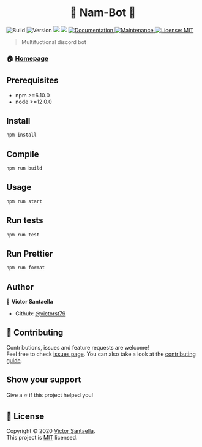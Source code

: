 <h1 align="center">🤖 Nam-Bot 🤖</h1>
<p>
 <img alt="Build" src="https://travis-ci.com/victorst79/NaM-Bot.svg?branch=master" />
  <img alt="Version" src="https://img.shields.io/badge/version-0.0.1-blue.svg?cacheSeconds=2592000" />
  <img src="https://img.shields.io/badge/npm-%3E%3D6.10.0-blue.svg" />
  <img src="https://img.shields.io/badge/node-%3E%3D12.0.0-blue.svg" />
  <a href="https://github.com/victorst79/NaM-Bot#readme" target="_blank">
    <img alt="Documentation" src="https://img.shields.io/badge/documentation-yes-brightgreen.svg" />
  </a>
  <a href="https://github.com/victorst79/NaM-Bot/graphs/commit-activity" target="_blank">
    <img alt="Maintenance" src="https://img.shields.io/badge/Maintained%3F-yes-green.svg" />
  </a>
  <a href="https://github.com/victorst79/NaM-Bot/blob/master/LICENSE" target="_blank">
    <img alt="License: MIT" src="https://img.shields.io/github/license/victorst79/Nam-Bot" />
  </a>
</p>

> Multifuctional discord bot

### 🏠 [Homepage](https://github.com/victorst79/NaM-Bot#readme)

## Prerequisites

- npm >=6.10.0
- node >=12.0.0

## Install

```sh
npm install
```

## Compile

```sh
npm run build
```

## Usage

```sh
npm run start
```

## Run tests

```sh
npm run test
```

## Run Prettier

```sh
npm run format
```

## Author

👤 **Victor Santaella**

* Github: [@victorst79](https://github.com/victorst79)

## 🤝 Contributing

Contributions, issues and feature requests are welcome!<br />Feel free to check [issues page](https://github.com/victorst79/NaM-Bot/issues). You can also take a look at the [contributing guide](https://github.com/victorst79/NaM-Bot/blob/master/CONTRIBUTING.md).

## Show your support

Give a ⭐️ if this project helped you!

## 📝 License

Copyright © 2020 [Victor Santaella](https://github.com/victorst79).<br />
This project is [MIT](https://github.com/victorst79/NaM-Bot/blob/master/LICENSE) licensed.